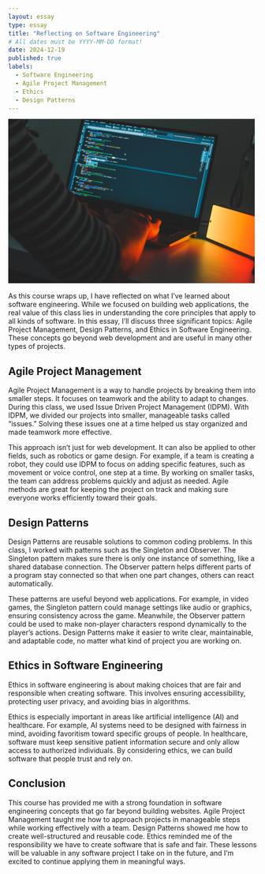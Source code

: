 ```yaml
---
layout: essay
type: essay
title: "Reflecting on Software Engineering"
# All dates must be YYYY-MM-DD format!
date: 2024-12-19
published: true
labels:
  - Software Engineering
  - Agile Project Management
  - Ethics
  - Design Patterns
---
```


<img width = "500px" class="rounded fixed pe-4" src="../img/softwareengineering.jpg">

As this course wraps up, I have reflected on what I’ve learned about software engineering. While we focused on building web applications, the real value of this class lies in understanding the core principles that apply to all kinds of software. In this essay, I’ll discuss three significant topics: Agile Project Management, Design Patterns, and Ethics in Software Engineering. These concepts go beyond web development and are useful in many other types of projects.

## Agile Project Management
Agile Project Management is a way to handle projects by breaking them into smaller steps. It focuses on teamwork and the ability to adapt to changes. During this class, we used Issue Driven Project Management (IDPM). With IDPM, we divided our projects into smaller, manageable tasks called “issues.” Solving these issues one at a time helped us stay organized and made teamwork more effective.

This approach isn’t just for web development. It can also be applied to other fields, such as robotics or game design. For example, if a team is creating a robot, they could use IDPM to focus on adding specific features, such as movement or voice control, one step at a time. By working on smaller tasks, the team can address problems quickly and adjust as needed. Agile methods are great for keeping the project on track and making sure everyone works efficiently toward their goals.

## Design Patterns
Design Patterns are reusable solutions to common coding problems. In this class, I worked with patterns such as the Singleton and Observer. The Singleton pattern makes sure there is only one instance of something, like a shared database connection. The Observer pattern helps different parts of a program stay connected so that when one part changes, others can react automatically.

These patterns are useful beyond web applications. For example, in video games, the Singleton pattern could manage settings like audio or graphics, ensuring consistency across the game. Meanwhile, the Observer pattern could be used to make non-player characters respond dynamically to the player’s actions. Design Patterns make it easier to write clear, maintainable, and adaptable code, no matter what kind of project you are working on.

## Ethics in Software Engineering
Ethics in software engineering is about making choices that are fair and responsible when creating software. This involves ensuring accessibility, protecting user privacy, and avoiding bias in algorithms.

Ethics is especially important in areas like artificial intelligence (AI) and healthcare. For example, AI systems need to be designed with fairness in mind, avoiding favoritism toward specific groups of people. In healthcare, software must keep sensitive patient information secure and only allow access to authorized individuals. By considering ethics, we can build software that people trust and rely on.

## Conclusion
This course has provided me with a strong foundation in software engineering concepts that go far beyond building websites. Agile Project Management taught me how to approach projects in manageable steps while working effectively with a team. Design Patterns showed me how to create well-structured and reusable code. Ethics reminded me of the responsibility we have to create software that is safe and fair. These lessons will be valuable in any software project I take on in the future, and I’m excited to continue applying them in meaningful ways.
